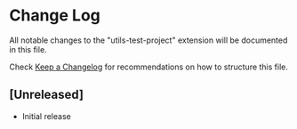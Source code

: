 # Change Log

All notable changes to the "utils-test-project" extension will be documented in this file.

Check [Keep a Changelog](http://keepachangelog.com/) for recommendations on how to structure this file.

## [Unreleased]

- Initial release
